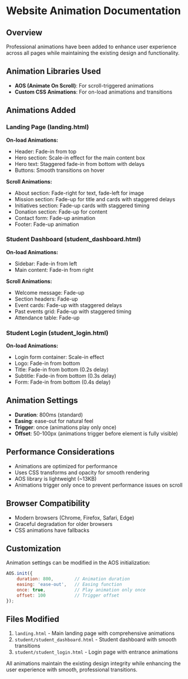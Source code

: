 # Website Animation Documentation

## Overview
Professional animations have been added to enhance user experience across all pages while maintaining the existing design and functionality.

## Animation Libraries Used
- **AOS (Animate On Scroll)**: For scroll-triggered animations
- **Custom CSS Animations**: For on-load animations and transitions

## Animations Added

### Landing Page (landing.html)
**On-load Animations:**
- Header: Fade-in from top
- Hero section: Scale-in effect for the main content box
- Hero text: Staggered fade-in from bottom with delays
- Buttons: Smooth transitions on hover

**Scroll Animations:**
- About section: Fade-right for text, fade-left for image
- Mission section: Fade-up for title and cards with staggered delays
- Initiatives section: Fade-up cards with staggered timing
- Donation section: Fade-up for content
- Contact form: Fade-up animation
- Footer: Fade-up animation

### Student Dashboard (student_dashboard.html)
**On-load Animations:**
- Sidebar: Fade-in from left
- Main content: Fade-in from right

**Scroll Animations:**
- Welcome message: Fade-up
- Section headers: Fade-up
- Event cards: Fade-up with staggered delays
- Past events grid: Fade-up with staggered timing
- Attendance table: Fade-up

### Student Login (student_login.html)
**On-load Animations:**
- Login form container: Scale-in effect
- Logo: Fade-in from bottom
- Title: Fade-in from bottom (0.2s delay)
- Subtitle: Fade-in from bottom (0.3s delay)
- Form: Fade-in from bottom (0.4s delay)

## Animation Settings
- **Duration**: 800ms (standard)
- **Easing**: ease-out for natural feel
- **Trigger**: once (animations play only once)
- **Offset**: 50-100px (animations trigger before element is fully visible)

## Performance Considerations
- Animations are optimized for performance
- Uses CSS transforms and opacity for smooth rendering
- AOS library is lightweight (~13KB)
- Animations trigger only once to prevent performance issues on scroll

## Browser Compatibility
- Modern browsers (Chrome, Firefox, Safari, Edge)
- Graceful degradation for older browsers
- CSS animations have fallbacks

## Customization
Animation settings can be modified in the AOS initialization:
```javascript
AOS.init({
    duration: 800,        // Animation duration
    easing: 'ease-out',   // Easing function
    once: true,           // Play animation only once
    offset: 100           // Trigger offset
});
```

## Files Modified
1. `landing.html` - Main landing page with comprehensive animations
2. `student/student_dashboard.html` - Student dashboard with smooth transitions
3. `student/student_login.html` - Login page with entrance animations

All animations maintain the existing design integrity while enhancing the user experience with smooth, professional transitions.